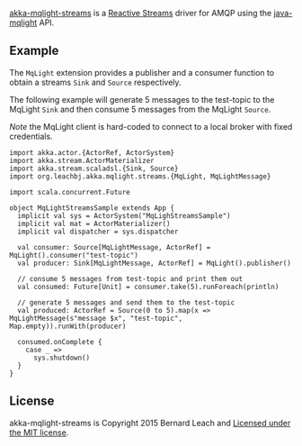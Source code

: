 [akka-mqlight-streams](http://github.com/leachbj/akka-mqlight-streams) is a
[Reactive Streams](http://www.reactive-streams.org/) driver for AMQP using
the [java-mqlight](https://github.com/mqlight/java-mqlight) API.

## Example

The `MqLight` extension provides a publisher and a consumer function
to obtain a streams `Sink` and `Source` respectively.

The following example will generate 5 messages to the test-topic
to the MqLight `Sink` and then consume 5 messages from the MqLight
`Source`.

*Note* the MqLight client is hard-coded to connect to a local broker
with fixed credentials.

    import akka.actor.{ActorRef, ActorSystem}
    import akka.stream.ActorMaterializer
    import akka.stream.scaladsl.{Sink, Source}
    import org.leachbj.akka.mqlight.streams.{MqLight, MqLightMessage}

    import scala.concurrent.Future

    object MqLightStreamsSample extends App {
      implicit val sys = ActorSystem("MqLighStreamsSample")
      implicit val mat = ActorMaterializer()
      implicit val dispatcher = sys.dispatcher

      val consumer: Source[MqLightMessage, ActorRef] = MqLight().consumer("test-topic")
      val producer: Sink[MqLightMessage, ActorRef] = MqLight().publisher()

      // consume 5 messages from test-topic and print them out
      val consumed: Future[Unit] = consumer.take(5).runForeach(println)

      // generate 5 messages and send them to the test-topic
      val produced: ActorRef = Source(0 to 5).map(x => MqLightMessage(s"message $x", "test-topic", Map.empty)).runWith(producer)

      consumed.onComplete {
        case _ =>
          sys.shutdown()
      }
    }

## License

akka-mqlight-streams is Copyright 2015 Bernard Leach and [Licensed under the MIT license](http://opensource.org/licenses/MIT).

